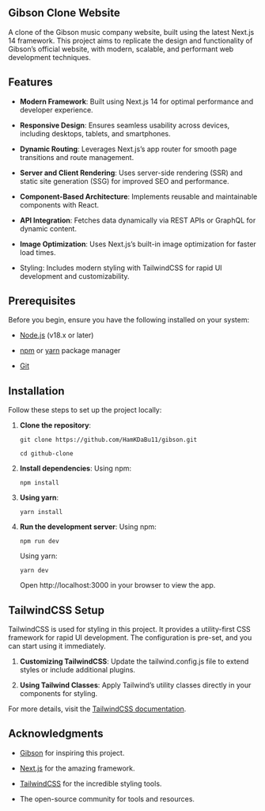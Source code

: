 ## Gibson Clone Website

A clone of the Gibson music company website, built using the latest Next.js 14 framework. This project aims to replicate the design and functionality of Gibson’s official website, with modern, scalable, and performant web development techniques.

## Features

 - **Modern Framework**: Built using Next.js 14 for optimal performance and developer experience.

 - **Responsive Design**: Ensures seamless usability across devices, including desktops, tablets, and smartphones.

 - **Dynamic Routing**: Leverages Next.js’s app router for smooth page transitions and route management.

 - **Server and Client Rendering**: Uses server-side rendering (SSR) and static site generation (SSG) for improved SEO and performance.

 - **Component-Based Architecture**: Implements reusable and maintainable components with React.

 - **API Integration**: Fetches data dynamically via REST APIs or GraphQL for dynamic content.

 - **Image Optimization**: Uses Next.js’s built-in image optimization for faster load times.

 - Styling: Includes modern styling with TailwindCSS for rapid UI development and customizability.

## Prerequisites

Before you begin, ensure you have the following installed on your system:

 - [Node.js](https://nodejs.org/en) (v18.x or later)

 - [npm](https://www.npmjs.com/) or [yarn](https://www.npmjs.com/) package manager

 - [Git](https://git-scm.com/)

## Installation

Follow these steps to set up the project locally:

1. **Clone the repository**:

   ``git clone https://github.com/HamKDaBu11/gibson.git``
 
   ``cd github-clone``

2. **Install dependencies**: Using npm:

   ``npm install``

3. **Using yarn**:

   ``yarn install``

4. **Run the development server**: Using npm:

   ``npm run dev``

   Using yarn:

   ``yarn dev``
   
   Open http://localhost:3000 in your browser to view the app.

## TailwindCSS Setup

TailwindCSS is used for styling in this project. It provides a utility-first CSS framework for rapid UI development. The configuration is pre-set, and you can start using it immediately.

 1. **Customizing TailwindCSS**: Update the tailwind.config.js file to extend styles or include additional plugins.

 2. **Using Tailwind Classes**: Apply Tailwind’s utility classes directly in your components for styling.

For more details, visit the [TailwindCSS documentation](https://tailwindcss.com/docs/installation).

## Acknowledgments

 - [Gibson](https://www.gibson.com/en-US/) for inspiring this project.

 - [Next.js](https://nextjs.org/) for the amazing framework.

 - [TailwindCSS](https://tailwindcss.com/) for the incredible styling tools.

 - The open-source community for tools and resources.
